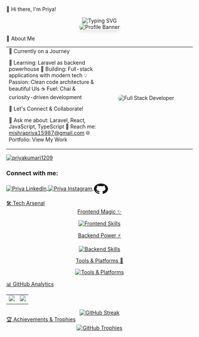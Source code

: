 🦋 Hi there, I'm Priya!
<div align="center">
  <img src="https://readme-typing-svg.herokuapp.com/?font=Fira+Code&size=32&duration=2800&pause=2000&color=A855F7&center=true&vCenter=true&width=940&lines=Full+Stack+Developer+%F0%9F%9A%80;Laravel+%7C+React+%7C+TypeScript;Building+Beautiful+Digital+Experiences+%E2%9C%A8" alt="Typing SVG" />
</div>
<div align="center">
  <img src="https://github.com/user-attachments/assets/a96549fe-8966-472e-b952-616f3a6bcf63" alt="Profile Banner" style="border-radius: 15px; box-shadow: 0 4px 8px rgba(0,0,0,0.1);" />
</div>

🌟 About Me
<table>
<tr>
<td width="50%">
🚀 Currently on a Journey

🌱 Learning: Laravel as backend powerhouse
🔭 Building: Full-stack applications with modern tech
💡 Passion: Clean code architecture & beautiful UIs
☕ Fuel: Chai & curiosity-driven development

🎯 Let's Connect & Collaborate!

💬 Ask me about: Laravel, React, JavaScript, TypeScript
📧 Reach me: mishrapriya15987@gmail.com
🌐 Portfolio: View My Work

</td>
<td width="50%">
<div align="center">
  <img src="https://fiverr-res.cloudinary.com/images/t_main1,q_auto,f_auto,q_auto,f_auto/gigs/284615870/original/433e5854b95346083a296bf619257f067271e0e0/be-your-full-stack-developer-react-nextjs-laravel-nodejs.png" alt="Full Stack Developer" style="border-radius: 10px;" />
</div>
</td>
</tr>
</table>

<p align="left">
  <a href="https://github.com/ryo-ma/github-profile-trophy">
    <img src="https://github-profile-trophy.vercel.app/?username=priyakumari1209" alt="priyakumari1209" />
  </a>
</p>

<h3 align="left">Connect with me:</h3>
<p align="left">
  <a href="https://www.linkedin.com/in/priyakumari9/" target="blank">
    <img align="center" src="https://raw.githubusercontent.com/rahuldkjain/github-profile-readme-generator/master/src/images/icons/Social/linked-in-alt.svg" alt="Priya LinkedIn" height="30" width="40" />
  </a>
  <a href="https://www.instagram.com/priya_mishraa__/" target="blank">
    <img align="center" src="https://raw.githubusercontent.com/rahuldkjain/github-profile-readme-generator/master/src/images/icons/Social/instagram.svg" alt="Priya Instagram" height="30" width="40" />
  </a>
  <a href="https://github.com/priyakumari1209" target="blank">
    <img align="center" src="https://raw.githubusercontent.com/devicons/devicon/master/icons/github/github-original.svg" alt="GitHub" height="30" width="40"  />
</p>
🛠️ Tech Arsenal
<div align="center">
Frontend Magic ✨
<p>
  <img src="https://skillicons.dev/icons?i=html,css,js,ts,react,nextjs,materialui,tailwind" alt="Frontend Skills" />
</p>
Backend Power ⚡
<p>
  <img src="https://skillicons.dev/icons?i=php,laravel,nodejs,mysql,postgresql,mongodb" alt="Backend Skills" />
</p>
Tools & Platforms 🔧
<p>
  <img src="https://skillicons.dev/icons?i=git,github,vscode,figma,vercel,docker" alt="Tools & Platforms" />
</p>
</div>



📊 GitHub Analytics
<div align="center">
  <table>
    <tr>
      <td>
        <img height="180em" src="https://github-readme-stats.vercel.app/api?username=priyakumari1209&show_icons=true&theme=tokyonight&include_all_commits=true&count_private=true&hide_border=true"/>
      </td>
      <td>
        <img height="180em" src="https://github-readme-stats.vercel.app/api/top-langs/?username=priyakumari1209&layout=compact&langs_count=8&theme=tokyonight&hide_border=true"/>
      </td>
    </tr>
  </table>
</div>
<div align="center">
  <img src="https://github-readme-streak-stats.herokuapp.com/?user=priyakumari1209&theme=tokyonight&hide_border=true" alt="GitHub Streak" />
</div>
🏆 Achievements & Trophies
<div align="center">
  <img src="https://github-profile-trophy.vercel.app/?username=priyakumari1209&theme=tokyonight&no-frame=true&no-bg=true&margin-w=4&row=1" alt="GitHub Trophies" />
</div>
